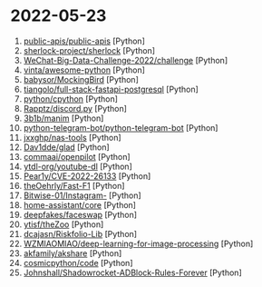 # 2022-05-23

1. [public-apis/public-apis](https://github.com/public-apis/public-apis "A collective list of free APIs") [Python]
2. [sherlock-project/sherlock](https://github.com/sherlock-project/sherlock "🔎 Hunt down social media accounts by username across social networks") [Python]
3. [WeChat-Big-Data-Challenge-2022/challenge](https://github.com/WeChat-Big-Data-Challenge-2022/challenge "微信大赛baseline") [Python]
4. [vinta/awesome-python](https://github.com/vinta/awesome-python "A curated list of awesome Python frameworks, libraries, software and resources") [Python]
5. [babysor/MockingBird](https://github.com/babysor/MockingBird "🚀AI拟声: 5秒内克隆您的声音并生成任意语音内容 Clone a voice in 5 seconds to generate arbitrary speech in real-time") [Python]
6. [tiangolo/full-stack-fastapi-postgresql](https://github.com/tiangolo/full-stack-fastapi-postgresql "Full stack, modern web application generator. Using FastAPI, PostgreSQL as database, Docker, automatic HTTPS and more.") [Python]
7. [python/cpython](https://github.com/python/cpython "The Python programming language") [Python]
8. [Rapptz/discord.py](https://github.com/Rapptz/discord.py "An API wrapper for Discord written in Python.") [Python]
9. [3b1b/manim](https://github.com/3b1b/manim "Animation engine for explanatory math videos") [Python]
10. [python-telegram-bot/python-telegram-bot](https://github.com/python-telegram-bot/python-telegram-bot "We have made you a wrapper you can't refuse") [Python]
11. [jxxghp/nas-tools](https://github.com/jxxghp/nas-tools "NAS媒体库资源归集、整理自动化工具") [Python]
12. [Dav1dde/glad](https://github.com/Dav1dde/glad "Multi-Language Vulkan/GL/GLES/EGL/GLX/WGL Loader-Generator based on the official specs.") [Python]
13. [commaai/openpilot](https://github.com/commaai/openpilot "openpilot is an open source driver assistance system. openpilot performs the functions of Automated Lane Centering and Adaptive Cruise Control for over 150 supported car makes and models.") [Python]
14. [ytdl-org/youtube-dl](https://github.com/ytdl-org/youtube-dl "Command-line program to download videos from YouTube.com and other video sites") [Python]
15. [Pear1y/CVE-2022-26133](https://github.com/Pear1y/CVE-2022-26133 "Atlassian Bitbucket Data Center RCE(CVE-2022-26133) verification and exploitation.") [Python]
16. [theOehrly/Fast-F1](https://github.com/theOehrly/Fast-F1 "FastF1 is a python package for accessing and analyzing Formula 1 results, schedules, timing data and telemetry") [Python]
17. [Bitwise-01/Instagram-](https://github.com/Bitwise-01/Instagram- "Bruteforce attack for Instagram") [Python]
18. [home-assistant/core](https://github.com/home-assistant/core "🏡 Open source home automation that puts local control and privacy first.") [Python]
19. [deepfakes/faceswap](https://github.com/deepfakes/faceswap "Deepfakes Software For All") [Python]
20. [ytisf/theZoo](https://github.com/ytisf/theZoo "A repository of LIVE malwares for your own joy and pleasure. theZoo is a project created to make the possibility of malware analysis open and available to the public.") [Python]
21. [dcajasn/Riskfolio-Lib](https://github.com/dcajasn/Riskfolio-Lib "Portfolio Optimization and Quantitative Strategic Asset Allocation in Python") [Python]
22. [WZMIAOMIAO/deep-learning-for-image-processing](https://github.com/WZMIAOMIAO/deep-learning-for-image-processing "deep learning for image processing including classification and object-detection etc.") [Python]
23. [akfamily/akshare](https://github.com/akfamily/akshare "AKShare is an elegant and simple financial data interface library for Python, built for human beings! 开源财经数据接口库") [Python]
24. [cosmicpython/code](https://github.com/cosmicpython/code "Example application code for the python architecture book") [Python]
25. [Johnshall/Shadowrocket-ADBlock-Rules-Forever](https://github.com/Johnshall/Shadowrocket-ADBlock-Rules-Forever "提供多款 Shadowrocket 规则，拥有强劲的广告过滤功能。每日8时重新构建规则。") [Python]
